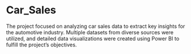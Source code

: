 # Car_Sales
The project focused on analyzing car sales data to extract key insights for the automotive industry. Multiple datasets from diverse sources were utilized, and detailed data visualizations were created using Power BI to fulfill the project’s objectives.

